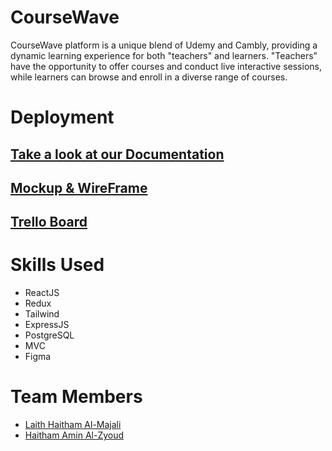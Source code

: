 # CourseWave

CourseWave platform is a unique blend of Udemy and Cambly, providing a dynamic learning experience for both "teachers" and learners. "Teachers" have the opportunity to offer courses and conduct live interactive sessions, while learners can browse and enroll in a diverse range of courses.

# Deployment

## [Take a look at our Documentation](https://docs.google.com/document/d/1-LN7JbR3q-Wmb_4S-L__-dzRhxXz14Hl/edit?usp=sharing&ouid=109805494012661434514&rtpof=true&sd=true)

## [Mockup & WireFrame](https://www.figma.com/file/YObvIYB6fjsi4esjzpIh6r/CourseWave?type=design&node-id=0%3A1&mode=design&t=X7ya5VtdY4Aqel6Y-1)

## [Trello Board](https://trello.com/b/X2v4B24c/coursewave)

# Skills Used

- ReactJS
- Redux
- Tailwind
- ExpressJS
- PostgreSQL
- MVC
- Figma

# Team Members

- [Laith Haitham Al-Majali](https://github.com/laith17/CourseWave)
- [Haitham Amin Al-Zyoud](https://github.com/Haitham-Alzyoud)
